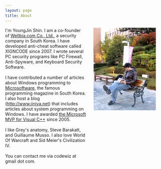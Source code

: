 ```yaml
---
layout: page
title: About
---
```


<div style="font-size:1em; vertical-align: top;">

<div style="display: inline-block; width: 52%; vertical-align: top;">
I'm YoungJin Shin. I am a co-founder of <a href="http://wwww.wellbia.com">Wellbia.com Co., Ltd.</a>, a security company in South Korea.
I have developed anti-cheat software called XIGNCODE since 2007. 
I wrote several PC security programs like PC Firewall, Anti-Spyware, and Keyboard Security Software. 
<br/>
<br/>
I have contributed a number of articles about Windows programming to <a href="http://www.imaso.co.kr">Microsoftware</a>, the famous programming magazine in South Korea. 
I also host a blog (<a href="http://www.jiniya.net">http://www.jiniya.net</a>) that includes articles about system programming on Windows.
I have awarded <a href="http://mvp.microsoft.com/ko-kr/mvp/YoungJin%20Shin-36705">the Microsoft MVP for Visual C++</a> since 2005. 
<br/>
<br/>
I like Grey's anatomy, Steve Barakatt, and Guillaume Musso. I also love World Of Warcraft and Sid Meier's Civilization IV.
<br/>
<br/>
You can contact me via codewiz at gmail dot com.
</div>

<div style="display: inline-block; margin-left: 20px; width: 40%; vertical-align: top;"><img src="/images/b.jpg"></div>

</div>

